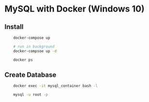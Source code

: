 # MySQL with Docker (Windows 10)

## Install 

```bash
    docker-compose up

    # run in background
    docker-compsoe up -d

    docker ps
```

## Create Database

```bash
    docker exec -it mysql_container bash -l

    mysql -u root -p
```